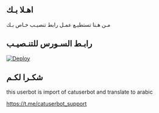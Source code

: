 ## اهـلا بـك
مـن هـنا تستطيـع عمـل رابط تنصيـب خـاص بـك

## رابـط السـورس للتنـصيـب

[![Deploy](https://www.herokucdn.com/deploy/button.svg)](https://heroku.com/deploy?template=https://github.com/Bhchcnn/jmthon)

## شكـرا لكـم 


this userbot is import of catuserbot and translate to arabic

https://t.me/catuserbot_support
